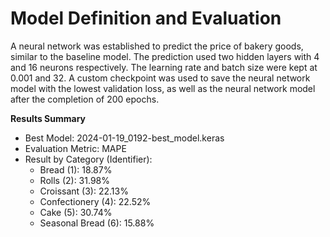# Model Definition and Evaluation

A neural network was established to predict the price of bakery goods, similar to the baseline model.
The prediction used two hidden layers with 4 and 16 neurons respectively. The learning rate and batch size were kept at 0.001 and 32. A custom checkpoint was used to save the neural network model with the lowest validation loss, as well as the neural network model after the completion of 200 epochs.

**Results Summary**
- Best Model: 2024-01-19_0192-best_model.keras
- Evaluation Metric: MAPE
- Result by Category (Identifier):
  - Bread (1): 18.87%
  - Rolls (2): 31.98%
  - Croissant (3): 22.13%
  - Confectionery (4): 22.52%
  - Cake (5): 30.74%
  - Seasonal Bread (6): 15.88%

